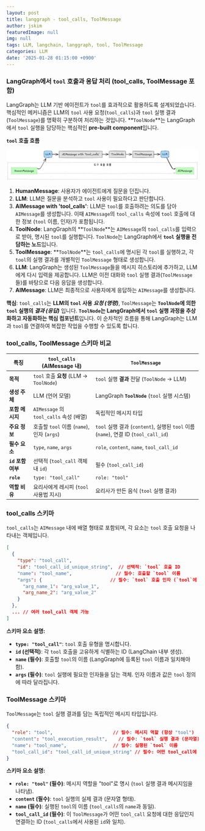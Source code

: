 ```yaml
---
layout: post
title: langgraph - tool_calls, ToolMessage
author: jskim
featuredImage: null
img: null
tags: LLM, langchain, langgraph, tool, ToolMessage
categories: LLM
date: '2025-01-28 01:15:00 +0900'
---
```


### LangGraph에서 `tool` 호출과 응답 처리 (tool_calls, ToolMessage 포함)

LangGraph는 LLM 기반 에이전트가 `tool`를 효과적으로 활용하도록 설계되었습니다. 핵심적인 메커니즘은 LLM의 `tool` 사용 요청(`tool_calls`)과 `tool` 실행 결과(`ToolMessage`)를 명확히 구분하여 처리하는 것입니다.  **`ToolNode`**는 LangGraph에서 `tool` 실행을 담당하는 핵심적인 **pre-built component**입니다.

**`tool` 호출 흐름**

<img src="../assets/img/llm/langgraph_tools.png">

1. **HumanMessage**: 사용자가 에이전트에게 질문을 던집니다.
2. **LLM**: LLM은 질문을 분석하고 `tool` 사용이 필요하다고 판단합니다.
3. **AIMessage with 'tool_calls'**: LLM은 `tool`를 호출하려는 의도를 담아 `AIMessage`를 생성합니다. 이때 `AIMessage`의 `tool_calls` 속성에 `tool` 호출에 대한 정보 (`tool` 이름, 인자)가 포함됩니다.
4. **ToolNode**: LangGraph의 **`ToolNode`**는 `AIMessage`의 `tool_calls`를 입력으로 받아, 명시된 `tool`를 실행합니다. `ToolNode`는 LangGraph에서 **`tool` 실행을 전담하는 노드**입니다.
5. **ToolMessage**: **`ToolNode`**는 `tool_calls`에 명시된 각 `tool`를 실행하고, 각 `tool`의 실행 결과를 개별적인 `ToolMessage` 형태로 생성합니다.
6. **LLM**: LangGraph는 생성된 `ToolMessage`들을 메시지 히스토리에 추가하고, LLM에게 다시 입력을 제공합니다. LLM은 이전 대화와 `tool` 실행 결과(`ToolMessage`들)를 바탕으로 다음 응답을 생성합니다.
7. **AIMessage**: LLM은 최종적으로 사용자에게 응답하는 `AIMessage`를 생성합니다.

**핵심**: `tool_calls`는 **LLM의 `tool` 사용 *요청 (명령)***, `ToolMessage`는 **`ToolNode`에 의한 `tool` 실행의 *결과 (응답)*** 입니다. **`ToolNode`는 LangGraph에서 `tool` 실행 과정을 추상화하고 자동화하는 핵심 컴포넌트**입니다. 이 순차적인 흐름을 통해 LangGraph는 LLM과 `tool`를 연결하여 복잡한 작업을 수행할 수 있도록 합니다.

### tool_calls, ToolMessage 스키마 비교

| 특징             | `tool_calls` (AIMessage 내)                       | `ToolMessage`                                  |
|-----------------|----------------------------------------------------|-------------------------------------------------|
| **목적**           | `tool` 호출 **요청** (LLM -> `ToolNode`)            | `tool` 실행 **결과** 전달 (`ToolNode` -> LLM)     |
| **생성 주체**      | LLM (언어 모델)                                  | LangGraph **`ToolNode`** (`tool` 실행 시스템)     |
| **포함 메시지**    | `AIMessage` 의 `tool_calls` 속성 (배열)           | 독립적인 메시지 타입                               |
| **주요 정보**      | 호출할 `tool` 이름 (`name`), 인자 (`args`)          | `tool` 실행 결과 (`content`), 실행된 `tool` 이름 (`name`), 연결 ID (`tool_call_id`) |
| **필수 요소**      | `type`, `name`, `args`                             | `role`, `content`, `name`, `tool_call_id`       |
| **`id` 포함 여부** | 선택적 (`tool_call` 객체 내 `id`)                 | 필수 (`tool_call_id`)                               |
| **`role`**        | `type: "tool_call"`                               | `role: "tool"`                                   |
| **역할 비유**      | 요리사에게 레시피 (`tool` 사용법 지시)               | 요리사가 만든 음식 (`tool` 실행 결과)               |

### tool_calls 스키마

`tool_calls`는 `AIMessage` 내에 배열 형태로 포함되며, 각 요소는 `tool` 호출 요청을 나타내는 객체입니다.

```json
[
  {
    "type": "tool_call",
    "id": "tool_call_id_unique_string",  // 선택적: `tool` 호출 ID
    "name": "tool_name",                // 필수: 호출할 `tool` 이름
    "args": {                         // 필수: `tool` 호출 인자 (`tool`에 따라 다름)
      "arg_name_1": "arg_value_1",
      "arg_name_2": "arg_value_2"
    }
  },
  ... // 여러 tool_call 객체 가능
]
```

**스키마 요소 설명:**

* **`type: "tool_call"`**:  `tool` 호출 유형을 명시합니다.
* **`id` (선택적)**:  각 `tool` 호출을 고유하게 식별하는 ID (LangChain 내부 생성).
* **`name` (필수)**:  호출할 `tool`의 이름 (LangGraph에 등록된 `tool` 이름과 일치해야 함).
* **`args` (필수)**: `tool` 실행에 필요한 인자들을 담는 객체. 인자 이름과 값은 `tool` 정의에 따라 달라집니다.

### ToolMessage 스키마

`ToolMessage`는 `tool` 실행 결과를 담는 독립적인 메시지 타입입니다.

```json
{
  "role": "tool",                      // 필수: 메시지 역할 (항상 "tool")
  "content": "tool_execution_result",    // 필수: `tool` 실행 결과 (문자열)
  "name": "tool_name",                 // 필수: 실행된 `tool` 이름
  "tool_call_id": "tool_call_id_unique_string" // 필수: 어떤 tool_call에 대한 응답인지 연결하는 ID
}
```

**스키마 요소 설명:**

* **`role: "tool"` (필수)**: 메시지 역할을 "tool"로 명시 (`tool` 실행 결과 메시지임을 나타냄).
* **`content` (필수)**: `tool` 실행의 실제 결과 (문자열 형태).
* **`name` (필수)**: 실행된 `tool`의 이름 (`tool_calls`의 `name`과 동일).
* **`tool_call_id` (필수)**:  이 `ToolMessage`가 어떤 `tool_call` 요청에 대한 응답인지 연결하는 ID (`tool_calls`에서 사용된 `id`와 일치).